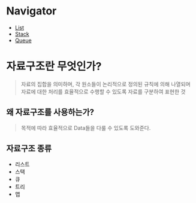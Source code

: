 # Navigator

* [List](https://github.com/vnfdusdl/computer-science/tree/main/DataStructure/List)
* [Stack]()
* [Queue]()


# 자료구조란 무엇인가?
> 자료의 집합을 의미하며, 각 원소들이 논리적으로 정의된 규칙에 의해 나열되며 자료에 대한 처리를 효율적으로 수행할 수 있도록 자료를 구분하여 표현한 것

## 왜 자료구조를 사용하는가?

> 목적에 따라 효율적으로 Data들을 다룰 수 있도록 도와준다.

## 자료구조 종류

* 리스트
* 스택
* 큐
* 트리
* 맵
